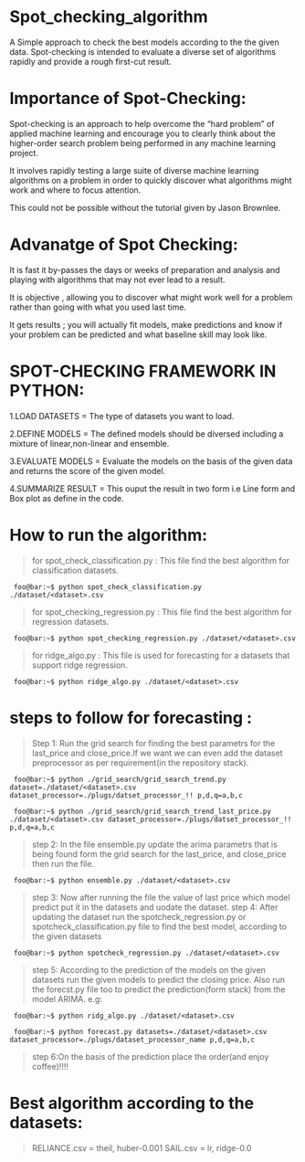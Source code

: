 # Spot_checking_algorithm

A Simple approach to check the best models according to the the given data.
Spot-checking is intended to evaluate a diverse set of algorithms rapidly and provide a rough first-cut result.

# Importance of Spot-Checking:

Spot-checking is an approach to help overcome the “hard problem” of applied machine learning and encourage you to clearly think about the higher-order search problem being performed in any machine learning project.

It involves rapidly testing a large suite of diverse machine learning algorithms on a problem in order to quickly discover what algorithms might work and where to focus attention.

This could not be possible without the tutorial given by Jason Brownlee.

# Advanatge of Spot Checking:

It is fast it by-passes the days or weeks of preparation and analysis and playing with algorithms that may not ever lead to a result.

It is objective , allowing you to discover what might work well for a problem rather than going with what you used last time.

It gets results ; you will actually fit models, make predictions and know if your problem can be predicted and what baseline skill may look like.

# SPOT-CHECKING FRAMEWORK IN PYTHON:

  1.LOAD DATASETS = The type of datasets you want to load.
  
  2.DEFINE MODELS = The defined models should be diversed including a mixture of linear,non-linear and ensemble.
  
  3.EVALUATE MODELS = Evaluate the models on the basis of the given data and returns the score of the given model.
  
  4.SUMMARIZE RESULT = This ouput the result in two form i.e Line form and Box plot as define in the code.

# How to run the algorithm:

> for spot_check_classification.py : This file find the best algorithm for classification datasets.

```console
 foo@bar:~$ python spot_check_classification.py ./dataset/<dataset>.csv
 ```

> for spot_checking_regression.py : This file find the best algorithm for regression datasets.

```console
 foo@bar:~$ python spot_checking_regression.py ./dataset/<dataset>.csv
 ```
> for ridge_algo.py : This file is used for forecasting for a datasets that support ridge regression.

```console
 foo@bar:~$ python ridge_algo.py ./dataset/<dataset>.csv
 ```
# steps to follow for forecasting :
> Step 1: Run the grid search for finding the best parametrs for the last_price and close_price.If we want we can even add the dataset preprocessor as per requirement(in the repository stack).
```console
 foo@bar:~$ python ./grid_search/grid_search_trend.py dataset=./dataset/<dataset>.csv dataset_processor=./plugs/datset_processor_!! p,d,q=a,b,c
 ```

```console
 foo@bar:~$ python ./grid_search/grid_search_trend_last_price.py ./dataset/<dataset>.csv dataset_processor=./plugs/datset_processor_!! p,d,q=a,b,c
 ```
> step 2: In the file ensemble.py update the arima parametrs that is being found form the grid search for the last_price, and close_price then run the file.

```console
 foo@bar:~$ python ensemble.py ./dataset/<dataset>.csv
 ```
> step 3: Now after running the file the value of last price which model predict put it in the datasets and uodate the dataset.
> step 4: After updating the dataset run the spotcheck_regression.py or spotcheck_classification.py file to find the best model, according to the given datasets

```console
 foo@bar:~$ python spotcheck_regression.py ./dataset/<dataset>.csv
 ```
> step 5: According to the prediction of the models on the given datasets run the given models to predict the closing price.
Also run the forecst.py file too to predict the prediction(form stack) from the model ARIMA.
e.g:

```console
 foo@bar:~$ python ridg_algo.py ./dataset/<dataset>.csv
 ```
 
```console
 foo@bar:~$ python forecast.py datasets=./dataset/<dataset>.csv dataset_processor=./plugs/dataset_processor_name p,d,q=a,b,c
 ```
 >step 6:On the basis of the prediction place the order(and enjoy coffee)!!!! 
 
 # Best algorithm according to the datasets:
 > RELIANCE.csv = theil, huber-0.001
 > SAIL.csv = lr, ridge-0.0
